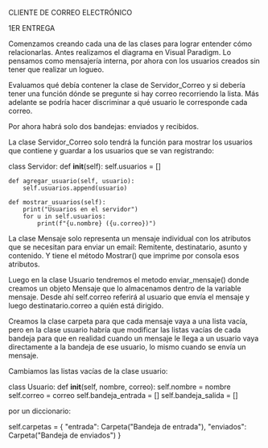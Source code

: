 CLIENTE DE CORREO ELECTRÓNICO

1ER ENTREGA

Comenzamos creando cada una de las clases para lograr entender cómo relacionarlas. Antes realizamos el diagrama en Visual Paradigm. Lo pensamos como mensajería interna, por ahora con los usuarios creados sin tener que realizar un logueo.

Evaluamos qué debía contener la clase de Servidor_Correo y si debería tener una función dónde se pregunte si hay correo recorriendo la lista. Más adelante se podría hacer discriminar a qué usuario le corresponde cada correo.

Por ahora habrá solo dos bandejas: enviados y recibidos.

La clase Servidor_Correo solo tendrá la función para mostrar los usuarios que contiene y guardar a los usuarios que se van registrando:

class Servidor:
def **init**(self):
self.usuarios = []

    def agregar_usuario(self, usuario):
        self.usuarios.append(usuario)

    def mostrar_usuarios(self):
        print("Usuarios en el servidor")
        for u in self.usuarios:
            print(f"{u.nombre} ({u.correo})")

La clase Mensaje solo representa un mensaje individual con los atributos que se necesitan para enviar un email: Remitente, destinatario, asunto y contenido. Y tiene el método Mostrar() que imprime por consola esos atributos.

Luego en la clase Usuario tendremos el metodo enviar_mensaje() donde creamos un objeto Mensaje que lo almacenamos dentro de la variable mensaje. Desde ahí self.correo referirá al usuario que envía el mensaje y luego destinatario.correo a quién está dirigido.

Creamos la clase carpeta para que cada mensaje vaya a una lista vacía, pero en la clase usuario habría que modificar las listas vacías de cada bandeja para que en realidad cuando un mensaje le llega a un usuario vaya directamente a la bandeja de ese usuario, lo mismo cuando se envía un mensaje.

Cambiamos las listas vacías de la clase usuario:

class Usuario:
def **init**(self, nombre, correo):
self.nombre = nombre
self.correo = correo
self.bandeja_entrada = []
self.bandeja_salida = []

por un diccionario:

self.carpetas = {
"entrada": Carpeta("Bandeja de entrada"),
"enviados": Carpeta("Bandeja de enviados")
}
